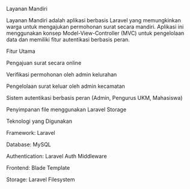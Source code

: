 Layanan Mandiri

Layanan Mandiri adalah aplikasi berbasis Laravel yang memungkinkan warga untuk mengajukan permohonan surat secara mandiri. Aplikasi ini menggunakan konsep Model-View-Controller (MVC) untuk pengelolaan data dan memiliki fitur autentikasi berbasis peran.

Fitur Utama

Pengajuan surat secara online

Verifikasi permohonan oleh admin kelurahan

Pengelolaan surat keluar oleh admin kecamatan

Sistem autentikasi berbasis peran (Admin, Pengurus UKM, Mahasiswa)

Penyimpanan file menggunakan Laravel Storage

Teknologi yang Digunakan

Framework: Laravel

Database: MySQL

Authentication: Laravel Auth Middleware

Frontend: Blade Template

Storage: Laravel Filesystem

